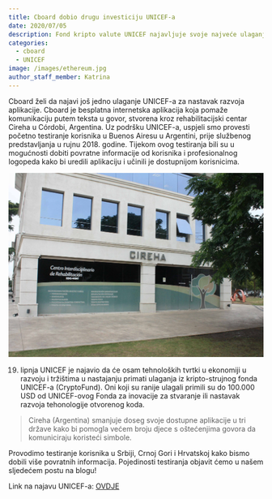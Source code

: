 ```yaml
---
title: Cboard dobio drugu investiciju UNICEF-a
date: 2020/07/05
description: Fond kripto valute UNICEF najavljuje svoje najveće ulaganje startup poduzeća u ekonomiju u razvoju i u nastajanju
categories:
  - cboard
  - UNICEF
image: /images/ethereum.jpg
author_staff_member: Katrina
---
```

Cboard želi da najavi još jedno ulaganje UNICEF-a za nastavak razvoja aplikacije. Cboard je besplatna internetska aplikacija koja pomaže komunikaciju putem teksta u govor, stvorena kroz rehabilitacijski centar Cireha u Córdobi, Argentina. Uz podršku UNICEF-a, uspjeli smo provesti početno testiranje korisnika u Buenos Airesu u Argentini, prije službenog predstavljanja u rujnu 2018. godine. Tijekom ovog testiranja bili su u mogućnosti dobiti povratne informacije od korisnika i profesionalnog logopeda kako bi uredili aplikaciju i učinili je dostupnijom korisnicima.

![CIREHA-Centar](/images/cireha12.jpg)

19. lipnja UNICEF je najavio da će osam tehnoloških tvrtki u ekonomiji u razvoju i tržištima u nastajanju primati ulaganja iz kripto-strujnog fonda UNICEF-a (CryptoFund). Oni koji su ranije ulagali primili su do 100.000 USD od UNICEF-ovog Fonda za inovacije za stvaranje ili nastavak razvoja tehonologije otvorenog koda.

> Cireha (Argentina) smanjuje doseg svoje dostupne aplikacije u tri države kako bi pomogla većem broju djece s oštećenjima govora da komuniciraju koristeći simbole.

Provodimo testiranje korisnika u Srbiji, Crnoj Gori i Hrvatskoj kako bismo dobili više povratnih informacija. Pojedinosti testiranja objavit ćemo u našem sljedećem postu na blogu!

Link na najavu UNICEF-a: [OVDJE](https://www.unicef.org/press-releases/unicef-cryptocurrency-fund-announces-its-largest-investment-startups-developing-and)